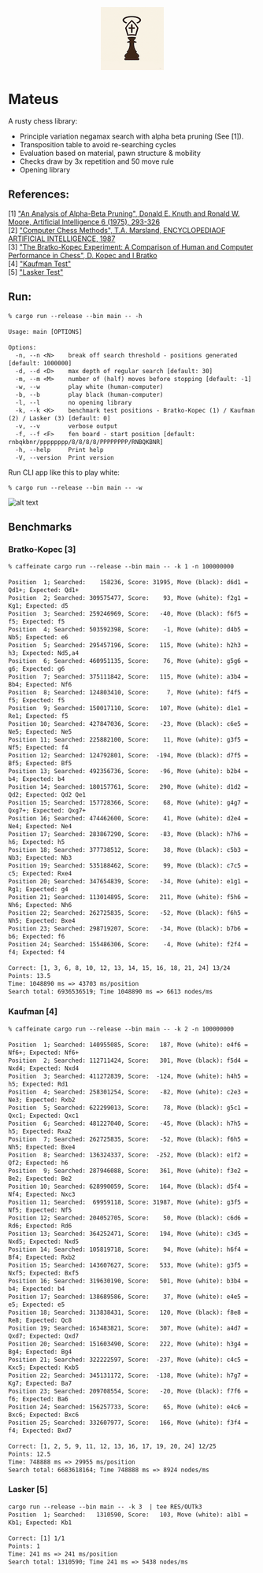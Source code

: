 <p align="center">
    <img src="Images/Mateus128x128.png" alt="Mateus Logo">
</p>

# Mateus

A rusty chess library:
* Principle variation negamax search with alpha beta pruning (See [1]).
* Transposition table to avoid re-searching cycles
* Evaluation based on material, pawn structure & mobility
* Checks draw by 3x repetition and 50 move rule
* Opening library

## References:

[1] ["An Analysis of Alpha-Beta Pruning", Donald E. Knuth and Ronald W. Moore, Artificial Intelligence 6 (1975), 293-326](http://www-public.telecom-sudparis.eu/~gibson/Teaching/Teaching-ReadingMaterial/KnuthMoore75.pdf) <br/>
[2] ["Computer Chess Methods", T.A. Marsland, ENCYCLOPEDIAOF ARTIFICIAL INTELLIGENCE, 1987](https://www.researchgate.net/publication/2404258_Computer_Chess_Methods) <br/>
[3] ["The Bratko-Kopec Experiment: A Comparison of Human and Computer Performance in Chess", D. Kopec and I Bratko](http://spider.sci.brooklyn.cuny.edu/~kopec) <br/>
[4] ["Kaufman Test"](https://www.chessprogramming.org/Kaufman_Test)<br/>
[5] ["Lasker Test"](https://www.chessprogramming.org/Lasker-Reichhelm_Position) <br/>

## Run:

```
% cargo run --release --bin main -- -h

Usage: main [OPTIONS]

Options:
  -n, --n <N>    break off search threshold - positions generated [default: 1000000]
  -d, --d <D>    max depth of regular search [default: 30]
  -m, --m <M>    number of (half) moves before stopping [default: -1]
  -w, --w        play white (human-computer)
  -b, --b        play black (human-computer)
  -l, --l        no opening library
  -k, --k <K>    benchmark test positions - Bratko-Kopec (1) / Kaufman (2) / Lasker (3) [default: 0]
  -v, --v        verbose output
  -f, --f <F>    fen board - start position [default: rnbqkbnr/pppppppp/8/8/8/8/PPPPPPPP/RNBQKBNR]
  -h, --help     Print help
  -V, --version  Print version

```

Run CLI app like this to play white:
```
% cargo run --release --bin main -- -w 

```
![alt text](https://github.com/jesper-olsen/puccinia_s_checkmate/blob/main/Images/your_move.png "Game UI")




## Benchmarks

### Bratko-Kopec [3]

```
% caffeinate cargo run --release --bin main -- -k 1 -n 100000000

Position  1; Searched:    158236, Score: 31995, Move (black): d6d1 = Qd1+; Expected: Qd1+
Position  2; Searched: 309575477, Score:    93, Move (white): f2g1 =  Kg1; Expected: d5
Position  3; Searched: 259246969, Score:   -40, Move (black): f6f5 =   f5; Expected: f5
Position  4; Searched: 503592398, Score:    -1, Move (white): d4b5 =  Nb5; Expected: e6
Position  5; Searched: 295457196, Score:   115, Move (white): h2h3 =   h3; Expected: Nd5,a4
Position  6; Searched: 460951135, Score:    76, Move (white): g5g6 =   g6; Expected: g6
Position  7; Searched: 375111842, Score:   115, Move (white): a3b4 =  Bb4; Expected: Nf6
Position  8; Searched: 124803410, Score:     7, Move (white): f4f5 =   f5; Expected: f5
Position  9; Searched: 150017110, Score:   107, Move (white): d1e1 =  Re1; Expected: f5
Position 10; Searched: 427847036, Score:   -23, Move (black): c6e5 =  Ne5; Expected: Ne5
Position 11; Searched: 225882100, Score:    11, Move (white): g3f5 =  Nf5; Expected: f4
Position 12; Searched: 124792801, Score:  -194, Move (black): d7f5 =  Bf5; Expected: Bf5
Position 13; Searched: 492356736, Score:   -96, Move (white): b2b4 =   b4; Expected: b4
Position 14; Searched: 180157761, Score:   290, Move (white): d1d2 =  Qd2; Expected: Qd2 Qe1
Position 15; Searched: 157728366, Score:    68, Move (white): g4g7 = Qxg7+; Expected: Qxg7+
Position 16; Searched: 474462600, Score:    41, Move (white): d2e4 =  Ne4; Expected: Ne4
Position 17; Searched: 283867290, Score:   -83, Move (black): h7h6 =   h6; Expected: h5
Position 18; Searched: 377738512, Score:    38, Move (black): c5b3 =  Nb3; Expected: Nb3
Position 19; Searched: 535188462, Score:    99, Move (black): c7c5 =   c5; Expected: Rxe4
Position 20; Searched: 347654839, Score:   -34, Move (white): e1g1 =  Rg1; Expected: g4
Position 21; Searched: 113014895, Score:   211, Move (white): f5h6 =  Nh6; Expected: Nh6
Position 22; Searched: 262725835, Score:   -52, Move (black): f6h5 =  Nh5; Expected: Bxe4
Position 23; Searched: 298719207, Score:   -34, Move (black): b7b6 =   b6; Expected: f6
Position 24; Searched: 155486306, Score:    -4, Move (white): f2f4 =   f4; Expected: f4

Correct: [1, 3, 6, 8, 10, 12, 13, 14, 15, 16, 18, 21, 24] 13/24
Points: 13.5
Time: 1048890 ms => 43703 ms/position
Search total: 6936536519; Time 1048890 ms => 6613 nodes/ms
```

### Kaufman [4]

```
% caffeinate cargo run --release --bin main -- -k 2 -n 100000000

Position  1; Searched: 140955085, Score:   187, Move (white): e4f6 = Nf6+; Expected: Nf6+
Position  2; Searched: 112711424, Score:   301, Move (black): f5d4 = Nxd4; Expected: Nxd4
Position  3; Searched: 411272839, Score:  -124, Move (white): h4h5 =   h5; Expected: Rd1
Position  4; Searched: 258301254, Score:   -82, Move (white): c2e3 =  Ne3; Expected: Rxb2
Position  5; Searched: 622299013, Score:    78, Move (black): g5c1 = Qxc1; Expected: Qxc1
Position  6; Searched: 481227040, Score:   -45, Move (black): h7h5 =   h5; Expected: Rxa2
Position  7; Searched: 262725835, Score:   -52, Move (black): f6h5 =  Nh5; Expected: Bxe4
Position  8; Searched: 136324337, Score:  -252, Move (black): e1f2 =  Qf2; Expected: h6
Position  9; Searched: 287946088, Score:   361, Move (white): f3e2 =  Be2; Expected: Be2
Position 10; Searched: 628990059, Score:   164, Move (black): d5f4 =  Nf4; Expected: Nxc3
Position 11; Searched:  69959118, Score: 31987, Move (white): g3f5 =  Nf5; Expected: Nf5
Position 12; Searched: 204052705, Score:    50, Move (black): c6d6 =  Rd6; Expected: Rd6
Position 13; Searched: 364252471, Score:   194, Move (white): c3d5 = Nxd5; Expected: Nxd5
Position 14; Searched: 105819718, Score:    94, Move (white): h6f4 =  Bf4; Expected: Rxb2
Position 15; Searched: 143607627, Score:   533, Move (white): g3f5 = Nxf5; Expected: Bxf5
Position 16; Searched: 319630190, Score:   501, Move (white): b3b4 =   b4; Expected: b4
Position 17; Searched: 138689586, Score:    37, Move (white): e4e5 =   e5; Expected: e5
Position 18; Searched: 313838431, Score:   120, Move (black): f8e8 =  Re8; Expected: Qc8
Position 19; Searched: 163483821, Score:   307, Move (white): a4d7 = Qxd7; Expected: Qxd7
Position 20; Searched: 151603490, Score:   222, Move (white): h3g4 =  Bg4; Expected: Bg4
Position 21; Searched: 322222597, Score:  -237, Move (white): c4c5 = Kxc5; Expected: Kxb5
Position 22; Searched: 345131172, Score:  -138, Move (white): h7g7 =  Kg7; Expected: Ba7
Position 23; Searched: 209708554, Score:   -20, Move (black): f7f6 =   f6; Expected: Ba6
Position 24; Searched: 156257733, Score:    65, Move (white): e4c6 = Bxc6; Expected: Bxc6
Position 25; Searched: 332607977, Score:   166, Move (white): f3f4 =   f4; Expected: Bxd7

Correct: [1, 2, 5, 9, 11, 12, 13, 16, 17, 19, 20, 24] 12/25
Points: 12.5
Time: 748888 ms => 29955 ms/position
Search total: 6683618164; Time 748888 ms => 8924 nodes/ms
```

### Lasker [5]

```
cargo run --release --bin main -- -k 3  | tee RES/OUTk3
Position  1; Searched:   1310590, Score:   103, Move (white): a1b1 =  Kb1; Expected: Kb1

Correct: [1] 1/1
Points: 1
Time: 241 ms => 241 ms/position
Search total: 1310590; Time 241 ms => 5438 nodes/ms
```
